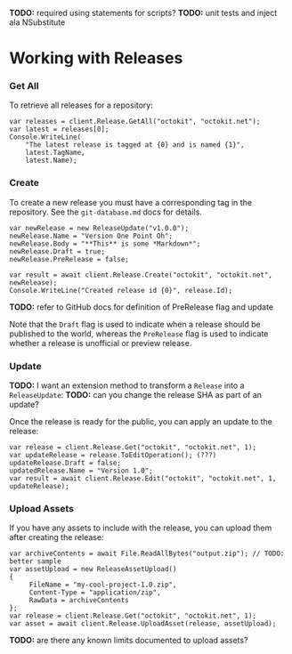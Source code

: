 **TODO:** required using statements for scripts?
**TODO:** unit tests and inject ala NSubstitute

# Working with Releases

### Get All

To retrieve all releases for a repository:

```
var releases = client.Release.GetAll("octokit", "octokit.net");
var latest = releases[0];
Console.WriteLine(
    "The latest release is tagged at {0} and is named {1}", 
    latest.TagName, 
    latest.Name);
```

### Create

To create a new release you must have a corresponding tag in the repository. See the `git-database.md` docs for details.

```
var newRelease = new ReleaseUpdate("v1.0.0");
newRelease.Name = "Version One Point Oh";
newRelease.Body = "**This** is some *Markdown*";
newRelease.Draft = true;
newRelease.PreRelease = false;

var result = await client.Release.Create("octokit", "octokit.net", newRelease);
Console.WriteLine("Created release id {0}", release.Id);
```

**TODO:** refer to GitHub docs for definition of PreRelease flag and update

Note that the `Draft` flag is used to indicate when a release should be published to the world, whereas the `PreRelease` flag is used to indicate whether a release is unofficial or preview release.

### Update

**TODO:** I want an extension method to transform a `Release` into a `ReleaseUpdate`:
**TODO:** can you change the release SHA as part of an update?

Once the release is ready for the public, you can apply an update to the release:

```
var release = client.Release.Get("octokit", "octokit.net", 1);
var updateRelease = release.ToEditOperation(); (???)
updateRelease.Draft = false;
updatedRelease.Name = "Version 1.0";
var result = await client.Release.Edit("octokit", "octokit.net", 1, updateRelease);
```

### Upload Assets

If you have any assets to include with the release, you can upload them after creating the release:

```
var archiveContents = await File.ReadAllBytes("output.zip"); // TODO: better sample
var assetUpload = new ReleaseAssetUpload() 
{
     FileName = "my-cool-project-1.0.zip",
     Content-Type = "application/zip",
     RawData = archiveContents
};
var release = client.Release.Get("octokit", "octokit.net", 1);
var asset = await client.Release.UploadAsset(release, assetUpload);
```

**TODO:** are there any known limits documented to upload assets?
